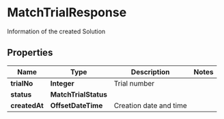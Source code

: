 

# MatchTrialResponse

Information of the created Solution

## Properties

| Name | Type | Description | Notes |
|------------ | ------------- | ------------- | -------------|
|**trialNo** | **Integer** | Trial number |  |
|**status** | **MatchTrialStatus** |  |  |
|**createdAt** | **OffsetDateTime** | Creation date and time |  |




